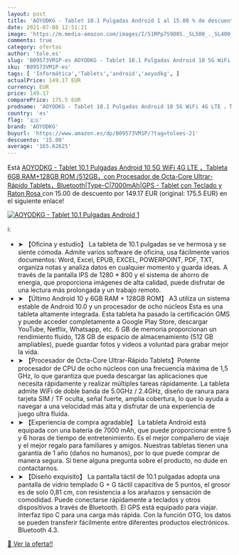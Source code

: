 ```yaml
---
layout: post
title: 'AOYODKG - Tablet 10.1 Pulgadas Android 1 al 15.00 % de descuento'
date: 2021-07-08 12:51:21
image: 'https://m.media-amazon.com/images/I/51RPp7S9O8S._SL500_._SL400_.jpg'
comments: true
category: ofertas
author: 'tole.es'
slug: 'B09573VM1P-es AOYODKG - Tablet 10.1 Pulgadas Android 10 5G WiFi 4G LTE...'
sku: 'B09573VM1P-es'
tags: [ 'Informática','Tablets','android','aoyodkg', ]
actualPrice: 149.17 EUR
currency: EUR
price: 149.17
comparePrice: 175.5 EUR
prodname: 'AOYODKG - Tablet 10.1 Pulgadas Android 10 5G WiFi 4G LTE ，Tableta 6GB RAM+128GB ROM /512GB，con Procesador de Octa-Core Ultrar-Rápido Tablets，Bluetooth|Type-C|7000mAh|GPS - Tablet con Teclado y Raton  Rosa '
country: 'es'
flag: '🇪🇸'
brand: 'AOYODKG'
buyurl: 'https://www.amazon.es/dp/B09573VM1P/?tag=tolees-21'
descuento: '15.00'
average: '165.62625'
---
```


Está [AOYODKG - Tablet 10.1 Pulgadas Android 10 5G WiFi 4G LTE ，Tableta 6GB RAM+128GB ROM /512GB，con Procesador de Octa-Core Ultrar-Rápido Tablets，Bluetooth|Type-C|7000mAh|GPS - Tablet con Teclado y Raton  Rosa ](https://www.amazon.es/dp/B09573VM1P/?tag=tolees-21) con 15.00 de descuento por 149.17 EUR (original: 175.5 EUR) en el siguiente enlace!

[![AOYODKG - Tablet 10.1 Pulgadas Android 1](https://m.media-amazon.com/images/I/51RPp7S9O8S._SL500_._SL400_.jpg)](https://www.amazon.es/dp/B09573VM1P/?tag=tolees-21)

ℹ️:

- ➤ 【Oficina y estudio】 La tableta de 10.1 pulgadas se ve hermosa y se siente cómoda. Admite varios software de oficina, usa fácilmente varios documentos: Word, Excel, EPUB, EXCEL, POWERPOINT, PDF, TXT, organiza notas y analiza datos en cualquier momento y guarda ideas. A través de la pantalla IPS de 1280 * 800 y el sistema de ahorro de energía, que proporciona imágenes de alta calidad, puede disfrutar de una lectura más prolongada y un trabajo remoto.
- ➤ 【Último Android 10 y 6GB RAM + 128GB ROM】 A3 utiliza un sistema estable de Android 10.0 y un procesador de ocho núcleos Esta es una tableta altamente integrada. Esta tableta ha pasado la certificación GMS y puede acceder completamente a Google Play Store, descargar YouTube, Netflix, Whatsapp, etc. 6 GB de memoria proporcionan un rendimiento fluido, 128 GB de espacio de almacenamiento (512 GB ampliables), puede guardar fotos y videos a voluntad para grabar mejor la vida.
- ➤ 【Procesador de Octa-Core Ultrar-Rápido Tablets】Potente procesador de CPU de ocho núcleos con una frecuencia máxima de 1,5 GHz, lo que garantiza que pueda descargar las aplicaciones que necesita rápidamente y realizar múltiples tareas rápidamente. La tableta admite WiFi de doble banda de 5.0GHz / 2.4GHz, diseño de ranura para tarjeta SIM / TF oculta, señal fuerte, amplia cobertura, lo que lo ayuda a navegar a una velocidad más alta y disfrutar de una experiencia de juego ultra fluida.
- ➤ 【Experiencia de compra agradable】 La tableta Android está equipada con una batería de 7000 mAh, que puede proporcionar entre 5 y 6 horas de tiempo de entretenimiento. Es el mejor compañero de viaje y el mejor regalo para familiares y amigos. Nuestras tabletas tienen una garantía de 1 año (daños no humanos), por lo que puede comprar de manera segura. Si tiene alguna pregunta sobre el producto, no dude en contactarnos.
- ➤ 【Diseño exquisito】 La pantalla táctil de 10.1 pulgadas adopta una pantalla de vidrio templado G + G táctil capacitiva de 5 puntos, el grosor es de solo 0,81 cm, con resistencia a los arañazos y sensación de comodidad. Puede conectarse rápidamente a teclados y otros dispositivos a través de Bluetooth. El GPS está equipado para viajar. Interfaz tipo C para una carga más rápida. Con la función OTG, los datos se pueden transferir fácilmente entre diferentes productos electrónicos. Bluetooth 4.3.

[🛒 Ver la oferta!!](https://www.amazon.es/dp/B09573VM1P/?tag=tolees-21)
